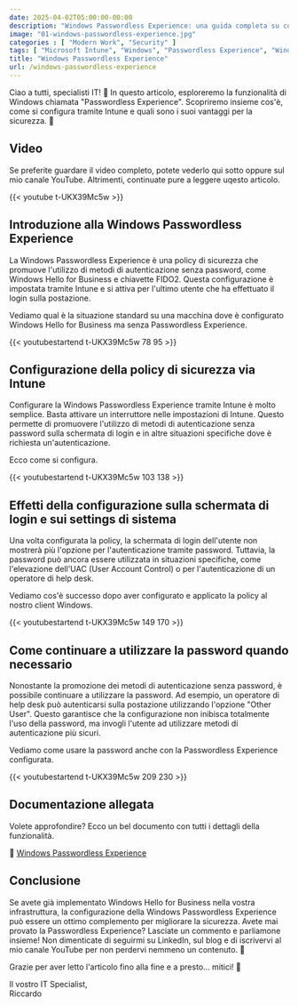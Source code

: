 ```yaml
---
date: 2025-04-02T05:00:00-00:00
description: "Windows Passwordless Experience: una guida completa su cos'è, come configurarla tramite Intune e i suoi vantaggi per la sicurezza."
image: "01-windows-passwordless-experience.jpg"
categories : [ "Modern Work", "Security" ]
tags: [ "Microsoft Intune", "Windows", "Passwordless Experience", "Windows Hello for Business", "Video", "Guida", "Cloud Endpoint Diary"]
title: "Windows Passwordless Experience"
url: /windows-passwordless-experience
---
```

Ciao a tutti, specialisti IT! 👋 In questo articolo, esploreremo la funzionalità di Windows chiamata "Passwordless Experience". Scopriremo insieme cos'è, come si configura tramite Intune e quali sono i suoi vantaggi per la sicurezza. 🚀

## Video
Se preferite guardare il video completo, potete vederlo qui sotto oppure sul mio canale YouTube. Altrimenti, continuate pure a leggere uqesto articolo.

{{< youtube t-UKX39Mc5w >}}

## Introduzione alla Windows Passwordless Experience
La Windows Passwordless Experience è una policy di sicurezza che promuove l'utilizzo di metodi di autenticazione senza password, come Windows Hello for Business e chiavette FIDO2. Questa configurazione è impostata tramite Intune e si attiva per l'ultimo utente che ha effettuato il login sulla postazione.

Vediamo qual è la situazione standard su una macchina dove è configurato Windows Hello for Business ma senza Passwordless Experience.

{{< youtubestartend t-UKX39Mc5w 78 95 >}}

## Configurazione della policy di sicurezza via Intune
Configurare la Windows Passwordless Experience tramite Intune è molto semplice. Basta attivare un interruttore nelle impostazioni di Intune. Questo permette di promuovere l'utilizzo di metodi di autenticazione senza password sulla schermata di login e in altre situazioni specifiche dove è richiesta un'autenticazione.

Ecco come si configura.

{{< youtubestartend t-UKX39Mc5w 103 138 >}}

## Effetti della configurazione sulla schermata di login e sui settings di sistema
Una volta configurata la policy, la schermata di login dell'utente non mostrerà più l'opzione per l'autenticazione tramite password. Tuttavia, la password può ancora essere utilizzata in situazioni specifiche, come l'elevazione dell'UAC (User Account Control) o per l'autenticazione di un operatore di help desk.

Vediamo cos'è successo dopo aver configurato e applicato la policy al nostro client Windows.

{{< youtubestartend t-UKX39Mc5w 149 170 >}}

## Come continuare a utilizzare la password quando necessario
Nonostante la promozione dei metodi di autenticazione senza password, è possibile continuare a utilizzare la password. Ad esempio, un operatore di help desk può autenticarsi sulla postazione utilizzando l'opzione "Other User". Questo garantisce che la configurazione non inibisca totalmente l'uso della password, ma invogli l'utente ad utilizzare metodi di autenticazione più sicuri.

Vediamo come usare la password anche con la Passwordless Experience configurata.

{{< youtubestartend t-UKX39Mc5w 209 230 >}}

## Documentazione allegata
Volete approfondire? Ecco un bel documento con tutti i dettagli della funzionalità.

📌 [Windows Passwordless Experience](https://learn.microsoft.com/en-us/windows/security/identity-protection/passwordless-experience/)

## Conclusione
Se avete già implementato Windows Hello for Business nella vostra infrastruttura, la configurazione della Windows Passwordless Experience può essere un ottimo complemento per migliorare la sicurezza. Avete mai provato la Passwordless Experience? Lasciate un commento e parliamone insieme! Non dimenticate di seguirmi su LinkedIn, sul blog e di iscrivervi al mio canale YouTube per non perdervi nemmeno un contenuto. 📲

Grazie per aver letto l'articolo fino alla fine e a presto... mitici! 🎉

Il vostro IT Specialist,  
Riccardo